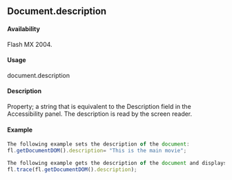 ## Document.description

#### Availability

Flash MX 2004.

#### Usage

document.description

#### Description

Property; a string that is equivalent to the Description field in the Accessibility panel. The description is read by the screen reader.

#### Example

```javascript
The following example sets the description of the document:
fl.getDocumentDOM().description= "This is the main movie";

The following example gets the description of the document and displays it in the Output panel:
fl.trace(fl.getDocumentDOM().description);

```